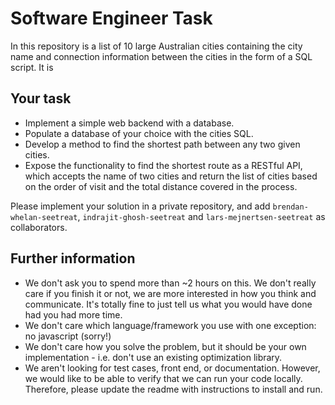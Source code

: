 # Software Engineer Task

In this repository is a list of 10 large Australian cities containing the city name and connection information between the cities in the form of a SQL script. It is 

## Your task

- Implement a simple web backend with a database.
- Populate a database of your choice with the cities SQL.
- Develop a method to find the shortest path between any two given cities. 
- Expose the functionality to find the shortest route as a RESTful API, which accepts the name of two cities and return the list of cities based on the order of visit and the total distance covered in the process.

Please implement your solution in a private repository, and add `brendan-whelan-seetreat`, `indrajit-ghosh-seetreat` and `lars-mejnertsen-seetreat` as collaborators.

## Further information

- We don't ask you to spend more than ~2 hours on this. We don't really care if you finish it or not, we are more interested in how you think and communicate. It's totally fine to just tell us what you would have done had you had more time.
- We don't care which language/framework you use with one exception: no javascript (sorry!)
- We don't care how you solve the problem, but it should be your own implementation - i.e. don't use an existing optimization library.
- We aren't looking for test cases, front end, or documentation. However, we would like to be able to verify that we can run your code locally. Therefore, please update the readme with instructions to install and run.